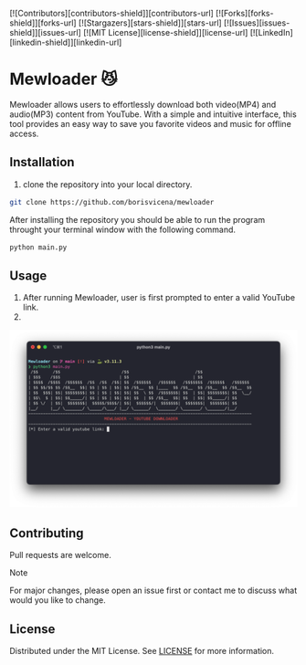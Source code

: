 [![Contributors][contributors-shield]][contributors-url]
[![Forks][forks-shield]][forks-url]
[![Stargazers][stars-shield]][stars-url]
[![Issues][issues-shield]][issues-url]
[![MIT License][license-shield]][license-url]
[![LinkedIn][linkedin-shield]][linkedin-url]

# Mewloader 😼

Mewloader allows users to effortlessly download both video(MP4) and audio(MP3) content from YouTube. With a simple and intuitive interface, this tool provides an easy way to save you favorite videos and music for offline access.

## Installation

1. clone the repository into your local directory.
```bash
git clone https://github.com/borisvicena/mewloader
```

After installing the repository you should be able to run the program throught your terminal window with the following command.
```bash
python main.py
```

## Usage
1. After running Mewloader, user is first prompted to enter a valid YouTube link.
2. 
![Screenshot](/static/mewloader_screenshot.png)

## Contributing

Pull requests are welcome.

> [!NOTE]
> For major changes, please open an issue first or contact me to discuss what would you like to change.

## License

Distributed under the MIT License. See [LICENSE](https://choosealicense.com/licenses/mit/) for more information.